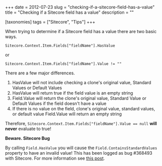 +++
date = 2012-07-23
slug = "checking-if-a-sitecore-field-has-a-value"
title = "Checking if a Sitecore field has a value"
description = ""

[taxonomies]
tags = ["Sitecore", "Tips"]
+++

When trying to determine if a Sitecore field has a value there are two basic ways.

`Sitecore.Context.Item.Fields["fieldName"].HasValue`

or

`Sitecore.Context.Item.Fields["fieldName"].Value != ""`

<!-- more -->

There are a few major differences.

1.  HasValue will not include checking a clone's original value, Standard Values or Default Values
2.  HasValue will return true if the field value is an empty string
3.  Field.Value will return the clone's original value, Standard Value or Default Values if the field doesn't have a value
4.  If there is no value on the field, clone's original value, standard values, or default value Field.Value will return an empty string

Therefore, `Sitecore.Context.Item.Fields["fieldName"].Value == null` **will never** evaluate to true!

**Beware. Sitecore Bug** 

By calling `Field.HasValue` you will cause the `Field.ContainsStandardValues` property to have an invalid value! This has been logged as bug #368493 with Sitecore. For more information see [this post](/post/field-containsstandardvalue-in-sitecore-is-buggy).